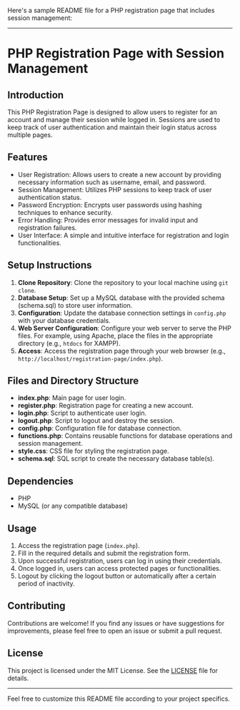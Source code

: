 Here's a sample README file for a PHP registration page that includes session management:

---

# PHP Registration Page with Session Management

## Introduction
This PHP Registration Page is designed to allow users to register for an account and manage their session while logged in. Sessions are used to keep track of user authentication and maintain their login status across multiple pages.

## Features
- User Registration: Allows users to create a new account by providing necessary information such as username, email, and password.
- Session Management: Utilizes PHP sessions to keep track of user authentication status.
- Password Encryption: Encrypts user passwords using hashing techniques to enhance security.
- Error Handling: Provides error messages for invalid input and registration failures.
- User Interface: A simple and intuitive interface for registration and login functionalities.

## Setup Instructions
1. **Clone Repository**: Clone the repository to your local machine using `git clone`.
2. **Database Setup**: Set up a MySQL database with the provided schema (schema.sql) to store user information.
3. **Configuration**: Update the database connection settings in `config.php` with your database credentials.
4. **Web Server Configuration**: Configure your web server to serve the PHP files. For example, using Apache, place the files in the appropriate directory (e.g., `htdocs` for XAMPP).
5. **Access**: Access the registration page through your web browser (e.g., `http://localhost/registration-page/index.php`).

## Files and Directory Structure
- **index.php**: Main page for user login.
- **register.php**: Registration page for creating a new account.
- **login.php**: Script to authenticate user login.
- **logout.php**: Script to logout and destroy the session.
- **config.php**: Configuration file for database connection.
- **functions.php**: Contains reusable functions for database operations and session management.
- **style.css**: CSS file for styling the registration page.
- **schema.sql**: SQL script to create the necessary database table(s).

## Dependencies
- PHP
- MySQL (or any compatible database)

## Usage
1. Access the registration page (`index.php`).
2. Fill in the required details and submit the registration form.
3. Upon successful registration, users can log in using their credentials.
4. Once logged in, users can access protected pages or functionalities.
5. Logout by clicking the logout button or automatically after a certain period of inactivity.

## Contributing
Contributions are welcome! If you find any issues or have suggestions for improvements, please feel free to open an issue or submit a pull request.

## License
This project is licensed under the MIT License. See the [LICENSE](LICENSE) file for details.

---

Feel free to customize this README file according to your project specifics.
